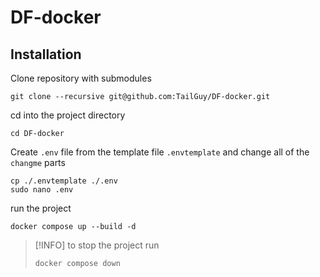 # DF-docker

## Installation

Clone repository with submodules
```
git clone --recursive git@github.com:TailGuy/DF-docker.git
```

cd into the project directory
```
cd DF-docker
```

Create `.env` file from the template file `.envtemplate` and change all of the `changme` parts
```
cp ./.envtemplate ./.env
sudo nano .env
```

run the project
```
docker compose up --build -d
```

> [!INFO]
> to stop the project run
> ```
> docker compose down
> ```
